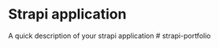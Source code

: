 # Strapi application

A quick description of your strapi application
#   s t r a p i - p o r t f o l i o  
 